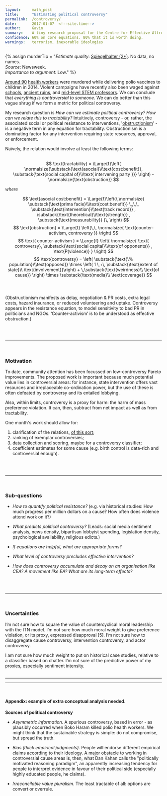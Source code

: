 ```yaml
---
layout: 	math_post
title:  	"Estimating political controversy"
permalink:	/controversy/
date:   	2017-01-07  <!--site.time-->
author:		Gavin	
summary:	A tiny research proposal for the Centre for Effective Altruism <br>- can we quantify controversy / obstructionism?
confidence: 60% on core equations. 80% that it is worth doing.
warnings: 	terrorism, inexorable ideologies
---
```

<!--categories: cause prioritisation, effective altruism, quantification fever
available: Simple -- Stylized -- Technical.-->


<!--	Tooltips	-->
{%	assign murderTip = "<i>Estimate quality</i>: <a href=/#spiegel-quality/>Spiegelhalter (2*)</a>. No data, no names.<br><i>Source</i>: Newsweek.<br><i>Importance to argument</i>: Low."	%}


<!-- 	WORDS	-->
<a href="javascript:void(0);" data-toggle="tooltip" title="{{murderTip}}">Around 90</a> [health workers][Poliohno] were murdered while delivering polio vaccines to children in 2014. Violent campaigns have recently also been waged against [schools][Schoolsout], [ancient ruins][Ruined], and [mid-level STEM professors][Unabomb]. We can conclude that _everything is controversial to someone_. We can do better than this vague shrug if we form a metric for political controversy.

My research question is _How can we estimate political controversy? How can we relate this to tractability?_ Intuitively, controversy - or, rather, the associated social or political resistance to interventions, '[obstructionism][Obs]' - is a negative term in any equation for tractability. Obstructionism is a dominating factor for any intervention requiring state resources, approval, or enforcement.

Naı̈vely, the relation would involve at least the following terms:<br><br>

<div align="center">

$$ \text{tractability} = \Large{f}\left( \normalsize{\substack{\text{asocial}\\\text{cost:benefit}}, \substack{\text{social capital of}\\\text{ intervening party }}} \right) - \normalsize{\text{obstruction}} $$
</div><i>where</i>

<div align="center">

$$
	\text{asocial cost:benefit}  = \Large{f}\left(\,\normalsize{ \substack{\text{prima facie}\\\text{cost:benefit}} \,,\,\, 				\substack{\text{intervention}\\\text{track record}} , \substack{\text{theoretical}\\\text{strength}} , 					\substack{\text{measurability}} }\,	\right)
$$
$$
	\text{obstruction} = 	\Large{f} \left(\,\,	\normalsize{ \text{counter-activism, controversy }}   \right) 
$$
$$
	\text{ counter-activism } =	\Large{f} \left( \normalsize{ \text{ controversy}, \substack{\text{social capital}\\\text{of opponents}}	, \text{P(violence)} } \right)
$$
$$ 
	\text{controversy} = \left( \substack{\text{\% population}\\\text{opposed}} \times  \left( 1 \,+\, \substack{\text{extent of state}\\ \text{involvement}}\right) + \,\substack{\text{weirdness}\\ \text{of cause}} \right) \times \substack{\text{media}\\ \text{coverage}}	
$$
<br><br></div>

(Obstructionism manifests as delay, negotiation &amp; PR costs, extra legal costs, hazard insurance, or reduced volunteering and uptake. Controversy appears in the resistance equation, to model sensitivity to bad PR in politicians and NGOs.
‘Counter-activism’ is to be understood as effective obstruction.)

<br><br>

---

<br>

### Motivation

To date, community attention has been focussed on low-controversy Pareto improvements. The proposed work is important because much potential value lies in controversial areas: for instance, state intervention offers vast resources and irreplaceable co-ordination power, but the use of these is often defeated by controversy and its entailed lobbying.

Also, within limits, controversy is a proxy for harm: the harm of mass preference violation. It can, then, subtract from net impact as well as from tractability.

One month's work should allow for: 

1. clarification of the relations, [of this sort](#appendix);
2. ranking of exemplar controversies; 
3. data collection and scoring, maybe for a controversy classifier; 
4. coefficient estimates for some cause (e.g. birth control is data-rich and controversial enough).

<br><br>

---

<br>

### Sub-questions

* _How to quantify political resistance?_
(e.g. via historical studies: How much progress per million dollars on a cause? How often does violence attend work on it?)

* _What predicts political controversy?_
(Leads: social media sentiment analysis, news density, bipartisan lobbyist spending, legislation density, psychological availability, religious edicts.)

* _If equations are helpful, what are appropriate forms?_

* _What level of controversy precludes effective intervention?_

* _How does controversy accumulate and decay on an organisation like CEA? A movement like EA? What are its long-term effects?_

<br><br>

---

<br>

### Uncertainties

I’m not sure how to square the value of countercyclical moral leadership with the ITN model. I’m not sure how much moral weight to give preference violation, or its proxy, expressed disapproval [5]. I’m not sure how to disaggregate cause controversy, intervention controversy, and actor controversy.

I am not sure how much weight to put on historical case studies, relative to a classifier based on chatter. I’m not sure of the predictive power of my proxies, especially sentiment intensity.
<br><br>

<a name="appendix"><a/>

-----------------------
-----------------------

<br>

#### Appendix: example of extra conceptual analysis needed.


**Sources of political controversy**

* _Asymmetric information_. A spurious controversy, based in error - as plausibly occurred when Boko Haram killed polio health workers. We might think that the sustainable strategy is simple: do not compromise, but spread the truth.

* _Bias (thick empirical judgments)_. People will endorse different empirical claims according to their ideology. A major obstacle to working in controversial cause areas is, then, what Dan Kahan calls the "politically motivated reasoning paradigm", an apparently increasing tendency for people to interpret evidence in favour of their political side (especially highly educated people, he claims).

* _Irreconcilable value pluralism_. The least tractable of all: options are convert or overrule.




<!---->


[Spiegel]:		http://technicalities.netlify.com/metrics/#spiegel-quality
[Poliohno]:		http://europe.newsweek.com/polio-related-murders-kill-more-disease-itself-287880?rm=eu 
[Schoolsout]:	http://www.protectingeducation.org/sites/default/files/documents/eua_2014_full.pdf 
[Ruined]:		https://en.wikipedia.org/wiki/Destruction_of_cultural_heritage_by_ISIL 				
[Unabomb]:		https://en.wikipedia.org/wiki/Ted_Kaczynski#Casualties 
[Obs]:			https://en.wikipedia.org/wiki/Obstructionism
